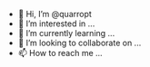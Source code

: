 - 👋 Hi, I’m @quarropt
- 👀 I’m interested in ...
- 🌱 I’m currently learning ...
- 💞️ I’m looking to collaborate on ...
- 📫 How to reach me ...

<!---
quarropt/quarropt is a ✨ special ✨ repository because its `README.md` (this file) appears on your GitHub profile.
You can click the Preview link to take a look at your changes.
--->
